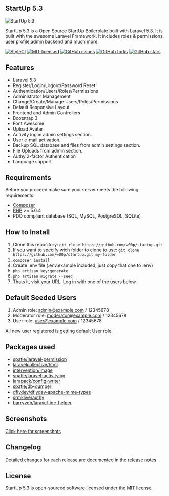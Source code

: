 ## StartUp 5.3

<img src="https://raw.githubusercontent.com/w00p/startup/3e7392c5c6428af443eb9a494d206f93ebc5f8b9/public/uploads/readme.png" alt="StartUp 5.3">

StartUp 5.3 is a Open Source StartUp Boilerplate built with Laravel 5.3. It is built with the awesome Laravel Framework. It includes roles & permissions,
user profile,admin backend and much more.

[![StyleCI](https://styleci.io/repos/67250440/shield)](https://styleci.io/repos/67250440)
[![MIT licensed](https://img.shields.io/badge/license-MIT-blue.svg)](https://github.com/w00p/startup/blob/master/LICENSE)
[![GitHub issues](https://img.shields.io/github/issues/w00p/startup.svg)](https://github.com/w00p/startup/issues)
[![GitHub forks](https://img.shields.io/github/forks/w00p/startup.svg)](https://github.com/w00p/startup/network)
[![GitHub stars](https://img.shields.io/github/stars/w00p/startup.svg)](https://github.com/w00p/startup/stargazers)

## Features

* Laravel 5.3
* Register/Login/Logout/Password Reset
* Authentication/Users/Roles/Permissions
* Administrator Management
* Change/Create/Manage Users/Roles/Permissions
* Default Responsive Layout
* Frontend and Admin Controllers
* Bootstrap 3
* Font Awesome
* Upload Avatar
* Activity log in admin settings section.
* User e-mail activation.
* Backup SQL database and files from admin settings section.
* File Uploads from admin section.
* Authy 2-factor Authentication
* Language support

## Requirements

Before you proceed make sure your server meets the following requirements:

- [Composer](https://getcomposer.org/)
- [PHP](https://php.net/) >= 5.6.4
- PDO compliant database (SQL, MySQL, PostgreSQL, SQLite)

## How to Install

1. Clone this repository: ```git clone https://github.com/w00p/startup.git ``` 
2. If you want to specify wich folder to clone to use: ```git clone https://github.com/w00p/startup.git my-folder```
3. ```composer install```
4. Create .env file (.env.example included, just copy that one to .env)
5. ```php artisan key:generate```
6. ```php artisan migrate --seed```
9. Thats it, visit your URL. Log in with one of the users below.

## Default Seeded Users

1. Admin role: admin@example.com / 12345678
2. Moderator role: moderator@example.com / 12345678
3. User role: user@example.com / 12345678

All new user registered is getting default User role.

## Packages used

* [spatie/laravel-permission](https://github.com/spatie/laravel-permission)
* [laravelcollective/html](https://laravelcollective.com/docs/5.3/html)
* [intervention/image](https://github.com/intervention/image)
* [spatie/laravel-activitylog](https://github.com/larapack/config-writer)
* [larapack/config-writer](https://github.com/spatie/laravel-activitylog)
* [spatie/db-dumper](https://github.com/spatie/db-dumper)
* [dflydev/dflydev-apache-mime-types](https://github.com/dflydev/dflydev-apache-mime-types)
* [srmklive/authy](https://github.com/srmklive/laravel-twofactor-authentication)
* [barryvdh/laravel-ide-helper](https://github.com/barryvdh/laravel-ide-helper)

## Screenshots
[Click here for screenshots](https://github.com/w00p/startup/tree/master/public/uploads/screenshots)

## Changelog

Detailed changes for each release are documented in the [release notes](https://github.com/w00p/startup/blob/master/CHANGELOG).

## License

StartUp 5.3 is open-sourced software licensed under the [MIT license](https://github.com/w00p/startup/blob/master/LICENSE).

